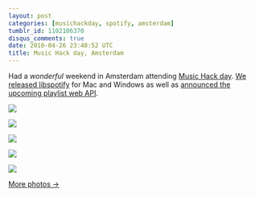 ```yaml
---
layout: post
categories: [musichackday, spotify, amsterdam]
tumblr_id: 1102106370
disqus_comments: true
date: 2010-04-26 23:40:52 UTC
title: Music Hack day, Amsterdam
---
```


Had a *wonderful* weekend in Amsterdam attending [Music Hack day](http://amsterdam.musichackday.org/). [We released libspotify](http://developer.spotify.com/blog/archives/2010/04/24/libspotify-004-adds-support-for-mac-os-x-and-windows/) for Mac and Windows as well as [announced the upcoming playlist web API](http://github.com/spotify/playlist-api).

[<img src="http://farm4.static.flickr.com/3130/4556327402_ed8d55f281_b.jpg">](http://www.flickr.com/photos/rsms/sets/72157623939351964/)<br>

[<img src="http://farm4.static.flickr.com/3565/4555695317_4802d637cf_b.jpg">](http://www.flickr.com/photos/rsms/sets/72157623939351964/)

<!--more-->

[<img src="http://farm5.static.flickr.com/4059/4555696101_2b1a161808_b.jpg">](http://www.flickr.com/photos/rsms/sets/72157623939351964/)

[<img src="http://farm4.static.flickr.com/3170/4555697181_bfea6acd6e_b.jpg">](http://www.flickr.com/photos/rsms/sets/72157623939351964/)

[<img src="http://farm5.static.flickr.com/4005/4555698891_980b63d6f2_b.jpg">](http://www.flickr.com/photos/rsms/sets/72157623939351964/)

[More photos →](http://www.flickr.com/photos/rsms/sets/72157623939351964/)
